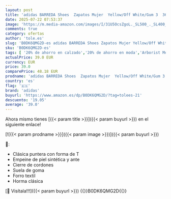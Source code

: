 ```yaml
---
layout: post
title: 'adidas BARREDA Shoes  Zapatos Mujer  Yellow/Off White/Gum 3  36 EU'
date: 2025-07-22 07:53:37
image: 'https://m.media-amazon.com/images/I/31U5OcsZgoL._SL500_._SL400_.jpg'
comments: true
category: ofertas
author: 'tole.es'
slug: 'B0DK6QMG2D-es adidas BARREDA Shoes Zapatos Mujer Yellow/Off White/Gum 3...'
sku: 'B0DK6QMG2D-es'
tags: [ '20% de ahorro en calzado','20% de ahorro en moda','Arborist Merchandising Root','Moda','Moda Mujer','Prime Student -10% adicional en una selección de Moda','Self Service','Special Features Stores','Zapatillas casual para mujer','Zapatillas deportivas y de moda para mujer','Zapatos para mujer','Zapatos: -10% adicional en una selección de Moda','adidas','c8538d25-3af9-48d3-aeff-5f3ce5572a36_0','c8538d25-3af9-48d3-aeff-5f3ce5572a36_4801','c8538d25-3af9-48d3-aeff-5f3ce5572a36_8301','zapatos','🇪🇸', ]
actualPrice: 39.0 EUR
currency: EUR
price: 39.0
comparePrice: 48.18 EUR
prodname: 'adidas BARREDA Shoes  Zapatos Mujer  Yellow/Off White/Gum 3  36 EU'
country: 'es'
flag: '🇪🇸'
brand: 'adidas'
buyurl: 'https://www.amazon.es/dp/B0DK6QMG2D/?tag=tolees-21'
descuento: '19.05'
average: '39.0'
---
```


Ahora mismo tienes [{{< param title >}}]({{< param buyurl >}}) en el siguiente enlace!

[![{{< param prodname >}}]({{< param image >}})]({{< param buyurl >}})

🔎:

- Clásica puntera con forma de T
- Empeine de piel sintética y ante
- Cierre de cordones
- Suela de goma
- Forro textil
- Horma clásica

[🛒 Visítala!!!]({{< param buyurl >}})
{{<world>}}B0DK6QMG2D{{</world>}}
